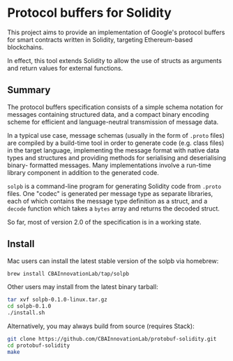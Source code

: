 # Protocol buffers for Solidity

This project aims to provide an implementation of Google's protocol buffers for
smart contracts written in Solidity, targeting Ethereum-based blockchains.

In effect, this tool extends Solidity to allow the use of structs as arguments
and return values for external functions.


## Summary

The protocol buffers specification consists of a simple schema notation for
messages containing structured data, and a compact binary encoding scheme for
efficient and language-neutral transmission of message data.

In a typical use case, message schemas (usually in the form of `.proto` files)
are compiled by a build-time tool in order to generate code (e.g. class files)
in the target language, implementing the message format with native data types
and structures and providing methods for serialising and deserialising binary-
formatted messages. Many implementations involve a run-time library component
in addition to the generated code. 

`solpb` is a command-line program for generating Solidity code from `.proto`
files. One "codec" is generated per message type as separate libraries, each
of which contains the message type definition as a struct, and a `decode`
function which takes a `bytes` array and returns the decoded struct.

So far, most of version 2.0 of the specification is in a working state.


## Install

Mac users can install the latest stable version of the solpb via homebrew:

```bash
brew install CBAInnovationLab/tap/solpb
```

Other users may install from the latest binary tarball:

```bash
tar xvf solpb-0.1.0-linux.tar.gz
cd solpb-0.1.0
./install.sh
```

Alternatively, you may always build from source (requires Stack):

```bash
git clone https://github.com/CBAInnovationLab/protobuf-solidity.git
cd protobuf-solidity
make
```

